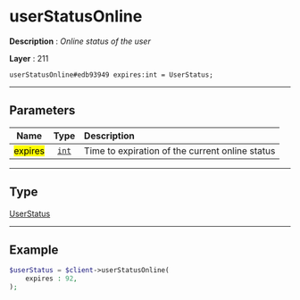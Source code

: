 # userStatusOnline

**Description** : *Online status of the user*

**Layer** : 211

```tl
userStatusOnline#edb93949 expires:int = UserStatus;
```

---

## Parameters

| Name | Type | Description |
| :---: | :---: | :--- |
| <mark>expires</mark> | [`int`](type/int) | Time to expiration of the current online status |

---

## Type

[UserStatus](type/UserStatus)

---

## Example

```php
$userStatus = $client->userStatusOnline(
	expires : 92,
);
```